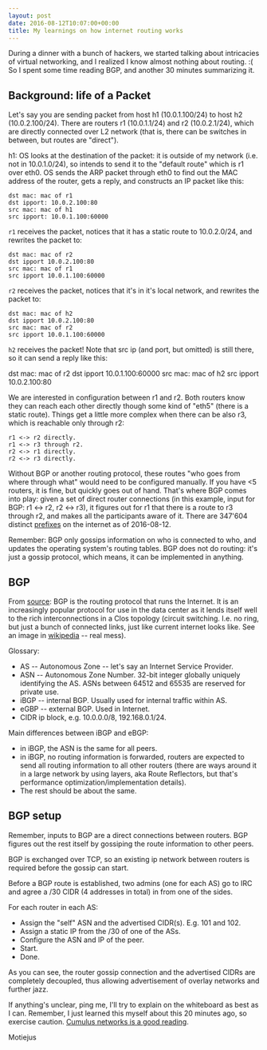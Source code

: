 ```yaml
---
layout: post
date: 2016-08-12T10:07:00+00:00
title: My learnings on how internet routing works
---
```


During a dinner with a bunch of hackers, we started talking about intricacies
of virtual networking, and I realized I know almost nothing about routing. :(
So I spent some time reading BGP, and another 30 minutes summarizing it.

Background: life of a Packet
---

Let's say you are sending packet from host h1 (10.0.1.100/24) to host h2
(10.0.2.100/24). There are routers r1 (10.0.1.1/24) and r2 (10.0.2.1/24), which
are directly connected over L2 network (that is, there can be switches in
between, but routes are "direct").

h1: OS looks at the destination of the packet: it is outside of my network
(i.e. not in 10.0.1.0/24), so intends to send it to the "default route" which
is r1 over eth0. OS sends the ARP packet through eth0 to find out the MAC
address of the router, gets a reply, and constructs an IP packet like this:

    dst mac: mac of r1
    dst ipport: 10.0.2.100:80
    src mac: mac of h1
    src ipport: 10.0.1.100:60000

`r1` receives the packet, notices that it has a static route to 10.0.2.0/24,
and rewrites the packet to:

    dst mac: mac of r2
    dst ipport 10.0.2.100:80
    src mac: mac of r1
    src ipport 10.0.1.100:60000

`r2` receives the packet, notices that it's in it's local network, and rewrites
the packet to:

    dst mac: mac of h2
    dst ipport 10.0.2.100:80
    src mac: mac of r2
    src ipport 10.0.1.100:60000

`h2` receives the packet! Note that src ip (and port, but omitted) is still
there, so it can send a reply like this:

   dst mac: mac of r2
   dst ipport 10.0.1.100:60000
   src mac: mac of h2
   src ipport 10.0.2.100:80
   
We are interested in configuration between r1 and r2. Both routers know they
can reach each other directly though some kind of "eth5" (there is a static
route). Things get a little more complex when there can be also r3, which is
reachable only through r2:

    r1 <-> r2 directly.
    r1 <-> r3 through r2.
    r2 <-> r1 directly.
    r2 <-> r3 directly.

Without BGP or another routing protocol, these routes "who goes from where
through what" would need to be configured manually. If you have <5 routers, it
is fine, but quickly goes out of hand. That's where BGP comes into play: given
a set of direct router connections (in this example, input for BGP: r1 <-> r2,
r2 <-> r3), it figures out for r1 that there is a route to r3 through r2, and
makes all the participants aware of it. There are 347'604 distinct
[prefixes][1] on the internet as of 2016-08-12.

Remember: BGP only gossips information on who is connected to who, and updates
the operating system's routing tables. BGP does not do routing: it's just a
gossip protocol, which means, it can be implemented in anything.

BGP
---

From [source][2]: BGP is the routing protocol that runs the Internet. It is an
increasingly popular protocol for use in the data center as it lends itself
well to the rich interconnections in a Clos topology (circuit switching. I.e.
no ring, but just a bunch of connected links, just like current internet looks
like. See an image in [wikipedia][3] -- real mess).

Glossary:

* AS -- Autonomous Zone -- let's say an Internet Service Provider.
* ASN -- Autonomous Zone Number. 32-bit integer globally uniquely identifying
  the AS. ASNs between 64512 and 65535 are reserved for private use.
* iBGP -- internal BGP. Usually used for internal traffic within AS.
* eGBP -- external BGP. Used in Internet.
* CIDR ip block, e.g. 10.0.0.0/8, 192.168.0.1/24.

Main differences between iBGP and eBGP:

* in iBGP, the ASN is the same for all peers.
* in iBGP, no routing information is forwarded, routers are expected to send
  all routing information to all other routers (there are ways around it in a
  large network by using layers, aka Route Reflectors, but that's performance
  optimization/implementation details).
* The rest should be about the same.

BGP setup
---

Remember, inputs to BGP are a direct connections between routers. BGP figures
out the rest itself by gossiping the route information to other peers.

BGP is exchanged over TCP, so an existing ip network between routers is
required before the gossip can start.

Before a BGP route is established, two admins (one for each AS) go to IRC and
agree a /30 CIDR (4 addresses in total) in from one of the sides.

For each router in each AS:

* Assign the "self" ASN and the advertised CIDR(s). E.g. 101 and 102.
* Assign a static IP from the /30 of one of the ASs.
* Configure the ASN and IP of the peer.
* Start.
* Done.

As you can see, the router gossip connection and the advertised CIDRs are
completely decoupled, thus allowing advertisement of overlay networks and
further jazz.

If anything's unclear, ping me, I'll try to explain on the whiteboard as best
as I can. Remember, I just learned this myself about this 20 minutes ago, so
exercise caution. [Cumulus networks is a good reading][2].

Motiejus

[1]: http://www.cidr-report.org/as2.0/
[2]: https://docs.cumulusnetworks.com/display/DOCS/Border+Gateway+Protocol+-+BGP
[3]: https://en.wikipedia.org/wiki/Clos_network
